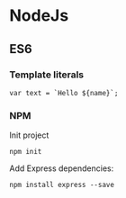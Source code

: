 # NodeJs

## ES6

### Template literals
    
    var text = `Hello ${name}`;
    
    
### NPM

Init project

    npm init

Add Express dependencies:

    npm install express --save